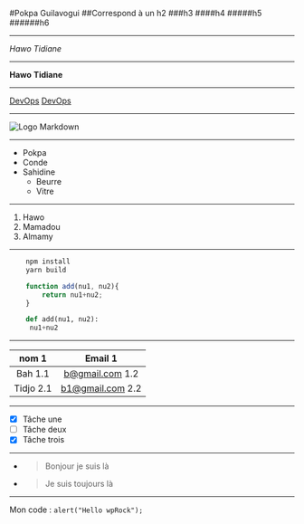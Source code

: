 <!-- Headings -->
#Pokpa Guilavogui 
##Correspond à un h2
###h3
####h4
#####h5
######h6
***
<!-- Text en italic -->

_Hawo_
*Tidiane*
***
<!-- TEXT EN gras -->

__Hawo__
**Tidiane**
***
<!-- horizontal rule -->


<!-- Links -->
[DevOps](https://www.devops.com)
[DevOps](https://www.devops.com "UN TUTO VERS DEVOPS")
***
<!-- Images -->
![Logo Markdown](https://markdown-here.com/img/icon256.png)
***

<!-- UL -->
* Pokpa
* Conde
* Sahidine
    * Beurre
    * Vitre
***
<!-- OL -->
1. Hawo
1. Mamadou
1. Almamy

***
<!-- Git MarkDown -->
<!-- code block -->

```bash
    npm install
    yarn build
```
```javascript
    function add(nu1, nu2){
        return nu1+nu2;
    }
```
```python
    def add(nu1, nu2):
     nu1+nu2
```

***
<!-- Tables -->
|   nom 1    |   Email 1  |
|   :---: | :---: |
| Bah   1.1    | b@gmail.com 1.2|
| Tidjo  2.1   | b1@gmail.com 2.2|
***

* [x] Tâche une
* [ ] Tâche deux
* [x] Tâche trois

***

* > Bonjour je suis là
* > Je suis toujours là

***

Mon code : `alert("Hello wpRock");`
